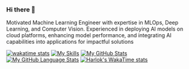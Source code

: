 ### Hi there 👋

Motivated Machine Learning Engineer with expertise in MLOps, Deep Learning, and Computer Vision. Experienced in deploying AI models on cloud platforms, enhancing model performance, and integrating AI capabilities into applications for impactful solutions

[![wakatime stats](https://wakatime.com/badge/user/a39eac52-b707-4155-ad51-05f7ec48a60b.svg)](https://wakatime.com/@a39eac52-b707-4155-ad51-05f7ec48a60b) 
[![My Skills](https://skillicons.dev/icons?i=aws,py,pytorch,tensorflow,r,gcp,azure,github,vscode,docker,kubernetes,mongodb,postman,js,ts,vite,nodejs,react,css,vercel,matlab,discord)](https://skillicons.dev) [![My GitHub Stats](https://github-readme-stats.vercel.app/api/?username=pavankumarhm&count_private=true&theme=tokyonight&showicons=true)]() [![My GitHub Language Stats](https://github-readme-stats.vercel.app/api/top-langs/?username=pavankumarhm&langs_count=5&theme=tokyonight)]() [![Harlok's WakaTime stats](https://github-readme-stats.vercel.app/api/wakatime?username=pavankumarhm)](https://github.com/anuraghazra/github-readme-stats)
<!--
**pavankumarhm/pavankumarhm** is a ✨ _special_ ✨ repository because its `README.md` (this file) appears on your GitHub profile.

Here are some ideas to get you started:

- 🔭 I’m currently working on ...
- 🌱 I’m currently learning ...
- 👯 I’m looking to collaborate on ...
- 🤔 I’m looking for help with ...
- 💬 Ask me about ...
- 📫 How to reach me: ...
- 😄 Pronouns: ...
- ⚡ Fun fact: ...
-->
